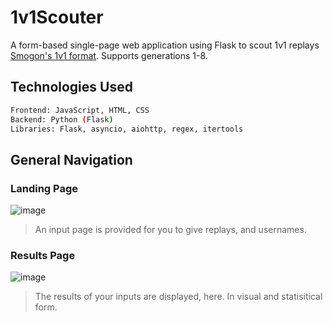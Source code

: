 # 1v1Scouter

A form-based single-page web application using Flask to scout 1v1 replays [Smogon's 1v1 format](https://www.smogon.com/dex/sv/formats/1v1/). Supports generations 1-8.

## Technologies Used
```sh
Frontend: JavaScript, HTML, CSS
Backend: Python (Flask)
Libraries: Flask, asyncio, aiohttp, regex, itertools
```
## General Navigation

### Landing Page
![image](https://github.com/MubsPokesart/1v1Scouter/assets/51163599/d88e0cb7-f1f3-4f03-8ed1-479990759265)
> An input page is provided for you to give replays, and usernames.

### Results Page
![image](https://github.com/MubsPokesart/1v1Scouter/assets/51163599/6cd69477-4b93-4154-a2c0-495e12000ba2)
> The results of your inputs are displayed, here. In visual and statisitical form.
